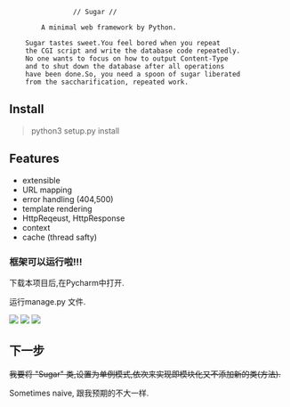 
                    // Sugar //

            A minimal web framework by Python.

        Sugar tastes sweet.You feel bored when you repeat
        the CGI script and write the database code repeatedly.
        No one wants to focus on how to output Content-Type
        and to shut down the database after all operations
        have been done.So, you need a spoon of sugar liberated
        from the saccharification, repeated work.


## Install

> python3 setup.py install

## Features
- extensible
- URL mapping
- error handling (404,500)
- template rendering
- HttpReqeust, HttpResponse
- context
- cache (thread safty)

### 框架可以运行啦!!!

下载本项目后,在Pycharm中打开.

运行manage.py 文件.

![](http://img.vim-cn.com/5d/9c51a291020fe9851e794ba9a67eeef2d15e7d.png)
![](https://ip.freep.cn/592196/Screenshot%20from%202017-10-12%2010-45-48.png)
![](https://ip.freep.cn/592196/Screenshot%20from%202017-10-12%2010-46-00.png)

## 下一步

<del>我要将 "Sugar" 类,设置为单例模式,依次来实现即模块化又不添加新的类(方法).</del>

Sometimes naive, 跟我预期的不大一样.